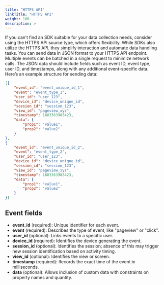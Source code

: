 ```yaml
---
title: "HTTPS API"
linkTitle: "HTTPS API"
weight: 100
description: >
---
```

If you can't find an SDK suitable for your data collection needs, consider using the HTTPS API source type, which offers flexibility. While SDKs also utilize the HTTPS API, they simplify interaction and automate data handling tasks. You can send data in JSON format to your HTTPS API endpoint. Multiple events can be batched in a single request to minimize network calls. The JSON data should include fields such as event ID, event type, user ID, and timestamps, along with any additional event-specific data. Here’s an example structure for sending data:

```json
[{
	"event_id": "event_unique_id_1",
	"event": "event_type_1",
	"user_id": "user_123",
	"device_id": "device_unique_id",
	"session_id": "session_123",
	"view_id": "pageview_xyz",
	"timestamp": 1683363983423,
	"data": {
		"prop1": "value1",
		"prop2": "value2"
	}
},
{
	"event_id": "event_unique_id_2",
	"event": "event_type_2",
	"user_id": "user_123",
	"device_id": "device_unique_id",
	"session_id": "session_123",
	"view_id": "pageview_xyz",
	"timestamp": 1683363983423,
	"data": {
		"prop1": "value1",
		"prop2": "value2"
	}
}]
```

## Event fields

- **event_id** (required): Unique identifier for each event.
- **event** (required): Describes the type of event, like "pageview" or "click".
- **user_id** (optional): Links events to a specific user.
- **device_id** (required): Identifies the device generating the event.
- **session_id** (optional): Identifies the session; absence of this may trigger new session identification based on activity timing.
- **view_id** (optional): Identifies the view or screen.
- **timestamp** (required): Records the exact time of the event in milliseconds.
- **data** (optional): Allows inclusion of custom data with constraints on property names and quantity.